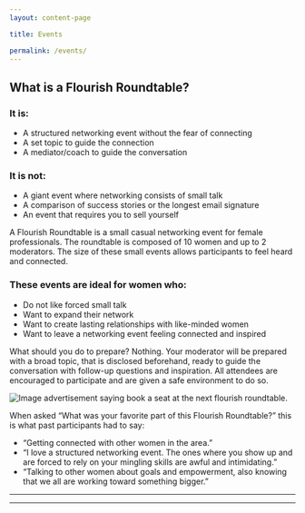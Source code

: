 ```yaml
---
layout: content-page

title: Events

permalink: /events/
---
```


## What is a Flourish Roundtable?

### It is:

<ul>
  <li>A structured networking event without the fear of connecting</li>
  <li>A set topic to guide the connection</li>
  <li>A mediator/coach to guide the conversation</li>
</ul>

### It is not:

<ul>
  <li>A giant event where networking consists of small talk</li>
  <li>A comparison of success stories or the longest email signature</li>
  <li>An event that requires you to sell yourself</li>
</ul>

A Flourish Roundtable is a small casual networking event for female professionals. The roundtable is composed of 10 women and up to 2 moderators. The size of these small events allows participants to feel heard and connected. 

### These events are ideal for women who:

<ul>
  <li>Do not like forced small talk</li>
  <li>Want to expand their network</li>
  <li>Want to create lasting relationships with like-minded women</li>
  <li>Want to leave a networking event feeling connected and inspired</li>
</ul>

What should you do to prepare? Nothing. Your moderator will be prepared with a broad topic, that is disclosed beforehand, ready to guide the conversation with follow-up questions and inspiration. All attendees are encouraged to participate and are given a safe environment to do so.

<img src="{{site.url}}/images/events/book-a-seat.jpg" alt="Image advertisement saying book a seat at the next flourish roundtable." data-pin-nopin="true">

When asked “What was your favorite part of this Flourish Roundtable?” this is what past participants had to say: 

<ul>
  <li>“Getting connected with other women in the area.”</li>
  <li>“I love a structured networking event. The ones where you show up and are forced to rely on your mingling skills are awful and intimidating.”</li>
  <li>“Talking to other women about goals and empowerment, also knowing that we all are working toward something bigger.”</li>
</ul>

<hr class="secondary">

<div id="TTE-b5c48cd4-d347-4b39-88df-65d32d78dddc"></div>
<script src="https://d3saea0ftg7bjt.cloudfront.net/embed/js/embed.min.js"></script>
<script>
  window.TTE.init({
    targetDivId: "TTE-b5c48cd4-d347-4b39-88df-65d32d78dddc",
    uuid: "b5c48cd4-d347-4b39-88df-65d32d78dddc"
  });
</script>

<hr class="secondary">